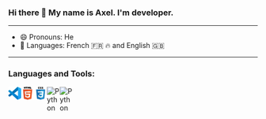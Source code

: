 ### Hi there 👋 My name is Axel. I'm developer.
---
- 😄 Pronouns: He
- 👅 Languages: French 🇫🇷 🔥 and English 🇬🇧
---
### Languages and Tools:
<img align="left" alt="Visual Studio Code" width="26px" src="https://raw.githubusercontent.com/github/explore/80688e429a7d4ef2fca1e82350fe8e3517d3494d/topics/visual-studio-code/visual-studio-code.png" />
<img align="left" alt="HTML5" width="26px" src="https://raw.githubusercontent.com/github/explore/80688e429a7d4ef2fca1e82350fe8e3517d3494d/topics/html/html.png" />
<img align="left" alt="CSS3" width="26px" src="https://raw.githubusercontent.com/github/explore/80688e429a7d4ef2fca1e82350fe8e3517d3494d/topics/css/css.png" />
<img align="left" alt="Python" width="26px" src="https://user-images.githubusercontent.com/29656920/97880882-b4e93d00-1d47-11eb-9708-d4e6afeecd37.png"/>
<img align="left" alt="Python" width="26px" src="https://github-production-user-asset-6210df.s3.amazonaws.com/108530057/266830650-da4c288b-fbfd-4b93-8634-b67b97c9881b.png"/>



